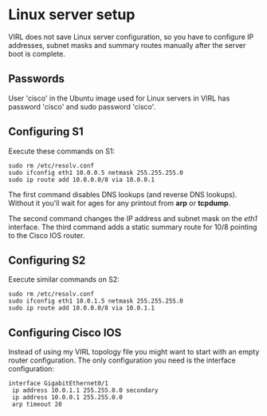 Linux server setup
==================

VIRL does not save Linux server configuration, so you have to configure
IP addresses, subnet masks and summary routes manually after the server
boot is complete.

Passwords
---------
User 'cisco' in the Ubuntu image used for Linux servers in VIRL has password
'cisco' and sudo password 'cisco'.

Configuring S1
--------------
Execute these commands on S1:

    sudo rm /etc/resolv.conf
    sudo ifconfig eth1 10.0.0.5 netmask 255.255.255.0
    sudo ip route add 10.0.0.0/8 via 10.0.0.1

The first command disables DNS lookups (and reverse DNS lookups). Without it
you'll wait for ages for any printout from **arp** or **tcpdump**.

The second command changes the IP address and subnet mask on the *eth1* interface. The third command adds a static summary route for 10/8 pointing to the Cisco IOS router.

Configuring S2
--------------
Execute similar commands on S2:

    sudo rm /etc/resolv.conf
    sudo ifconfig eth1 10.0.1.5 netmask 255.255.255.0
    sudo ip route add 10.0.0.0/8 via 10.0.1.1

Configuring Cisco IOS
---------------------
Instead of using my VIRL topology file you might want to start with an empty
router configuration. The only configuration you need is the interface configuration:

    interface GigabitEthernet0/1
     ip address 10.0.1.1 255.255.0.0 secondary
     ip address 10.0.0.1 255.255.0.0
     arp timeout 20

